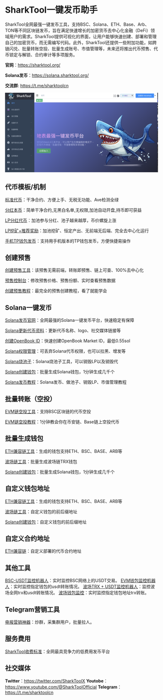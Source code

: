 # SharkTool一键发币助手
SharkTool全网最强一键发币工具，支持BSC、Solana、ETH、Base、Arb、TON等不同区块链发币，旨在满足快速增长的加密货币去中心化金融（DeFi）领域用户的需求。SharkTool提供可视化的界面，让用户能够快速创建、部署和管理自己的加密货币，而无需编写代码。此外，SharkTool还提供一些附加功能，如跨链闪兑、批量转账空投、批量生成账号、市值管理等，未来还将推出代币预售、代币锁定与解锁、合约审计等多项服务。

**官网**：https://sharktool.org/

**Solana发币**：https://solana.sharktool.org/

**交流群**: https://t.me/sharktoolcn

![Screenshot of a comment on a GitHub issue showing an image, added in the Markdown, of an Octocat smiling and raising a tentacle.](./Image/SharkTool首页.png)

## 代币模板/机制
[标准代币](https://sharktool.org/#/StandarToken)：干净合约、方便上手、无税无功能、Ave检测全绿

[分红本币](https://sharktool.org/#/DividendToken)：简单干净合约,无黑白名单,无权限,加池自动开盘,持币即可获益

[LP分红代币](https://sharktool.org/#/LpDividend)：加池参与分红、池子越来越厚，币价螺旋上涨

[LP挖矿+推荐奖励](https://sharktool.org/#/LprewardToken)：加池挖矿、恒定产出、无前端无后端、完全去中心化运行

[手机TP钱包发币](https://sharktool.gitbook.io/sharktool/createtoken/shou-ji-tp-qian-bao-fa-bi-jiao-cheng)：支持用手机版本的TP钱包发币，方便快捷易操作

## 创建预售
[创建预售工具](https://sharktool.org/#/Presale/cratepresale)：该预售无需前端，转账即预售、链上可查、100%去中心化

[预售控制台](https://sharktool.org/#/PresaleBackend)：修改预售价格、预售份额、实时查看预售数据

[创建预售教程](https://sharktool.gitbook.io/sharktool/createpresale/presaletutorial)：最完全的预售创建教程，看了就能学会

## Solana一键发币
[Solana发币官网](https://solana.sharktool.org/)：全网最强的Solana一键发币平台，快速稳定有保障

[Solana更新代币资料](https://solana.sharktool.org/updatemetadata)：更新代币名称、logo、社交媒体链接等

[创建OpenBook ID](https://solana.sharktool.org/market/create)：快速创建OpenBook Market ID，最低0.55sol

[Solana权限管理](https://solana.sharktool.org/tokencontrol)：可丢弃Solana代币权限，也可以拉黑、增发等

[Solana烧池子](https://solana.sharktool.org/burntoken)：Solana烧池子工具，可以销毁LP以及销毁代

[Solana创建钱包](https://sharktool.org/#/createWallet/Solanawallet)：批量生成Solana钱包，1分钟生成几千个

[Solana发币教程](https://sharktool.gitbook.io/sharktool/solana/createtoken)：Solana发币、做池子、销毁LP、市值管理教程

## 批量转账（空投）
[EVM链空投工具](https://sharktool.org/#/Batchtransfer/BSC-Mainnet)：支持BSC区块链的代币空投

[EVM链空投教程](https://sharktool.gitbook.io/sharktool/operating-tools/multi-transfer)：1分钟教会你在币安链、Base链上空投代币

## 批量生成钱包
[ETH兼容链工具](https://sharktool.org/#/createWallet/EVMwallet)：生成的钱包支持ETH、BSC、BASE、ARB等

[波场链工具](https://sharktool.org/#/createWallet/Tronwallet)：批量生成波场链TRX钱包

[Solana创建钱包](https://sharktool.org/#/createWallet/Solanawallet)：批量生成Solana钱包，1分钟生成几千个


## 自定义钱包地址
[ETH兼容链工具](https://sharktool.org/#/VanityWallet/CreateVanityWallet)：生成的钱包支持ETH、BSC、BASE、ARB等

[波场链工具](https://sharktool.org/#/VanityWallet/Tronvanitywallet)：自定义钱包的前后缀地址

[Solana创建钱包](https://sharktool.org/#/VanityWallet/Solanawallet)：自定义钱包的前后缀地址

## 自定义合约地址
[ETH兼容链](https://sharktool.org/#/VanityContract/EVMVanityContract)：自定义部署的代币合约地址

## 其他工具
[BSC-USDT监控机器人](https://sharktool.org/#/usdtmonitor)：实时监控BSC网络上的USDT交易。
[EVM钱包监控机器人](https://sharktool.org/#/EMVWalletMonitor)：实时监控指定钱包的usdt转账情况。
[波场TRX + USDT监控机器人](https://sharktool.org/#/TronUsdtMonitor)：监控波场全网trx和usdt转账情况。
[波场钱包监控](https://sharktool.org/#/TronWalletMonitor)：实时监控指定钱包地址trx转账。

## Telegram营销工具
[电报营销神器](https://sharktool.org/#/TelgeramMarketing/Chaoqun)：炒群，采集群用户，批量拉人。

## 服务费用
[SharkTool收费标准](https://sharktool.gitbook.io/sharktool/servicefee)：全网最具竞争力的低费用发币平台

## 社交媒体
**Twitter**：https://twitter.com/SharkToolX
**Youtobe**：https://www.youtube.com/@SharkToolOfficial
**Telegram**：https://t.me/sharktoolcn
